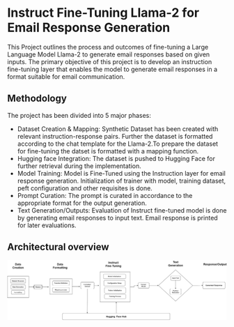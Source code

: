 # Instruct Fine-Tuning Llama-2 for Email Response Generation
This Project outlines the process and outcomes of fine-tuning a Large Language Model Llama-2 to generate email responses based on given inputs. The primary objective of this project is to develop an instruction fine-tuning layer that enables the model to generate email responses in a format suitable for email communication.

## Methodology
The project has been divided into 5 major phases: 
- Dataset Creation & Mapping: Synthetic Dataset has been created with relevant instruction-response pairs. Further the dataset is formatted according to the chat template for the Llama-2.To prepare the dataset for fine-tuning the datset is formatted with a mapping function.
- Hugging face Integration: The dataset is pushed to Hugging Face for further retrieval during the implementation.
- Model Training: Model is Fine-Tuned using the Instruction layer for email response generation. Initialization of trainer with model, training dataset, peft configuration and other requisites is done.
- Prompt Curation: The prompt is curated in accordance to the appropriate format for the output generation. 
- Text Generation/Outputs: Evaluation of Instruct fine-tuned model is done by generating email responses to input text. Email response is printed for later evaluations.

## Architectural overview
![Instruct Fine Tune Architecture](fine_tuning_architecture.png)

